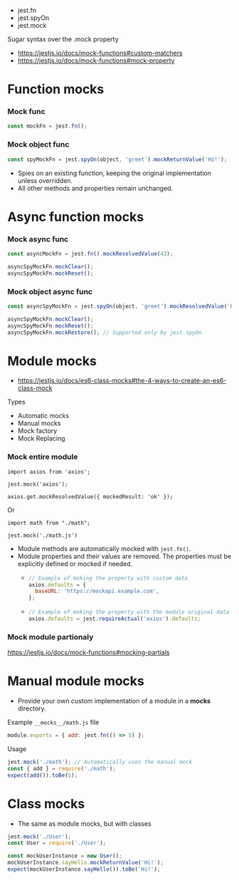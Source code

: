 - jest.fn
- jest.spyOn
- jest.mock

Sugar syntax over the .mock property
- https://jestjs.io/docs/mock-functions#custom-matchers
- https://jestjs.io/docs/mock-functions#mock-property

# Function mocks

### Mock func

```javascript
const mockFn = jest.fn();
```

### Mock object func

```javascript
const spyMockFn = jest.spyOn(object, 'greet').mockReturnValue('Hi!');
```
- Spies on an existing function, keeping the original implementation unless overridden.
- All other methods and properties remain unchanged.

# Async function mocks

### Mock async func

```javascript
const asyncMockFn = jest.fn().mockResolvedValue(43);

asyncSpyMockFn.mockClear();
asyncSpyMockFn.mockReset();
```

### Mock object async func

```javascript
const asyncSpyMockFn = jest.spyOn(object, 'greet').mockResolvedValue('Hi!');

asyncSpyMockFn.mockClear();
asyncSpyMockFn.mockReset();
asyncSpyMockFn.mockRestore(); // Supported only by jest.spyOn
```

# Module mocks

- https://jestjs.io/docs/es6-class-mocks#the-4-ways-to-create-an-es6-class-mock

Types
- Automatic mocks
- Manual mocks
- Mock factory
- Mock Replacing

### Mock entire module
```
import axios from 'axios';

jest.mock('axios');

axios.get.mockResolvedValue({ mockedResult: 'ok' });
```
Or
```
import math from "./math";

jest.mock('./math.js')
```
- Module methods are automatically mocked with `jest.fn()`.
- Module properties and their values are removed. The properties must be explicitly defined or mocked if needed.
  - ```javascript
    // Example of moking the property with custom data
    axios.defaults = {
      baseURL: 'https://mockapi.example.com',
    };
    ```
  - ```javascript
    // Example of moking the property with the module original data
    axios.defaults = jest.requireActual('axios').defaults;
    ```
### Mock module partionaly

https://jestjs.io/docs/mock-functions#mocking-partials

# Manual module mocks

- Provide your own custom implementation of a module in a __mocks__ directory.

Example `__mocks__/math.js` file
```javascript
module.exports = { add: jest.fn(() => 5) };
```

Usage
```javascript
jest.mock('./math'); // Automatically uses the manual mock
const { add } = require('./math');
expect(add()).toBe(5);
```

# Class mocks

- The same as module mocks, but with classes
```javascript
jest.mock('./User');
const User = require('./User');

const mockUserInstance = new User();
mockUserInstance.sayHello.mockReturnValue('Hi!');
expect(mockUserInstance.sayHello()).toBe('Hi!');
```
